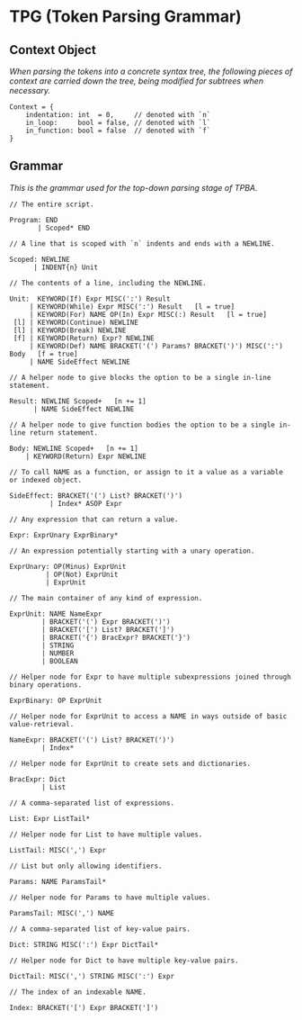 # TPG (Token Parsing Grammar)

## Context Object

*When parsing the tokens into a concrete syntax tree, the following pieces of context are carried down the tree, being modified for subtrees when necessary.*

```
Context = {
    indentation: int  = 0,     // denoted with `n`
    in_loop:     bool = false, // denoted with `l`
    in_function: bool = false  // denoted with `f`
}
```

## Grammar

*This is the grammar used for the top-down parsing stage of TPBA.*

```
// The entire script.

Program: END
       | Scoped* END
```

```
// A line that is scoped with `n` indents and ends with a NEWLINE.

Scoped: NEWLINE
      | INDENT{n} Unit
```

```
// The contents of a line, including the NEWLINE.

Unit:  KEYWORD(If) Expr MISC(':') Result
     | KEYWORD(While) Expr MISC(':') Result   [l = true]
     | KEYWORD(For) NAME OP(In) Expr MISC(:) Result   [l = true]
 [l] | KEYWORD(Continue) NEWLINE
 [l] | KEYWORD(Break) NEWLINE
 [f] | KEYWORD(Return) Expr? NEWLINE
     | KEYWORD(Def) NAME BRACKET('(') Params? BRACKET(')') MISC(':') Body   [f = true]
     | NAME SideEffect NEWLINE
```

```
// A helper node to give blocks the option to be a single in-line statement.

Result: NEWLINE Scoped+   [n += 1]
      | NAME SideEffect NEWLINE
```

```
// A helper node to give function bodies the option to be a single in-line return statement.

Body: NEWLINE Scoped+   [n += 1]
    | KEYWORD(Return) Expr NEWLINE
```

```
// To call NAME as a function, or assign to it a value as a variable or indexed object.

SideEffect: BRACKET('(') List? BRACKET(')')
          | Index* ASOP Expr
```

```
// Any expression that can return a value.

Expr: ExprUnary ExprBinary*
```

```
// An expression potentially starting with a unary operation.

ExprUnary: OP(Minus) ExprUnit
         | OP(Not) ExprUnit
         | ExprUnit
```

```
// The main container of any kind of expression.

ExprUnit: NAME NameExpr
        | BRACKET('(') Expr BRACKET(')')
        | BRACKET('[') List? BRACKET(']')
        | BRACKET('{') BracExpr? BRACKET('}')
        | STRING
        | NUMBER
        | BOOLEAN
```

```
// Helper node for Expr to have multiple subexpressions joined through binary operations.

ExprBinary: OP ExprUnit
```

```
// Helper node for ExprUnit to access a NAME in ways outside of basic value-retrieval.

NameExpr: BRACKET('(') List? BRACKET(')')
        | Index*
```

```
// Helper node for ExprUnit to create sets and dictionaries.

BracExpr: Dict
        | List
```

```
// A comma-separated list of expressions.

List: Expr ListTail*
```

```
// Helper node for List to have multiple values.

ListTail: MISC(',') Expr
```

```
// List but only allowing identifiers.

Params: NAME ParamsTail*
```

```
// Helper node for Params to have multiple values.

ParamsTail: MISC(',') NAME
```

```
// A comma-separated list of key-value pairs.

Dict: STRING MISC(':') Expr DictTail*
```

```
// Helper node for Dict to have multiple key-value pairs.

DictTail: MISC(',') STRING MISC(':') Expr
```

```
// The index of an indexable NAME.

Index: BRACKET('[') Expr BRACKET(']')
```
